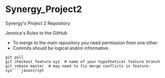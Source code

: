 # Synergy_Project2
Synergy's Project 2 Repository

Jennica's Rules to the GitHub
- To merge to the main repository you need permission from one other.
- Commits should be logical and/or informative.

````git checkout master
git pull
git checkout feature-xyz  # name of your hypothetical feature branch
git rebase master  # may need to fix merge conflicts in feature-xyz````javascript

